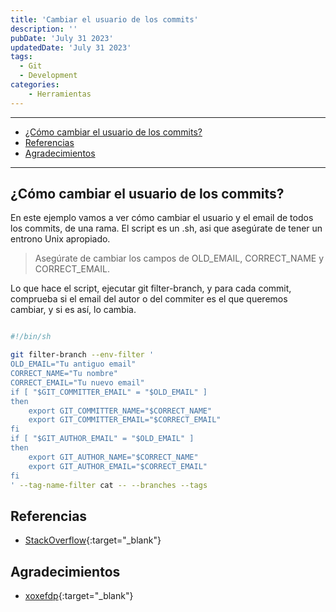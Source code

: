 ```yaml
---
title: 'Cambiar el usuario de los commits'
description: ''
pubDate: 'July 31 2023'
updatedDate: 'July 31 2023'
tags:
  - Git
  - Development
categories:
    - Herramientas
---
```


---

- [¿Cómo cambiar el usuario de los commits?](#cómo-cambiar-el-usuario-de-los-commits)
- [Referencias](#referencias)
- [Agradecimientos](#agradecimientos)

---

## ¿Cómo cambiar el usuario de los commits?

En este ejemplo vamos a ver cómo cambiar el usuario y el email de todos los commits, de una rama.
El script es un .sh, asi que asegúrate de tener un entrono Unix apropiado.

> Asegúrate de cambiar los campos de OLD_EMAIL, CORRECT_NAME y CORRECT_EMAIL.

Lo que hace el script, ejecutar git filter-branch, y para cada commit, comprueba si el email del autor o del commiter es el que queremos cambiar, y si es así, lo cambia.

```bash

#!/bin/sh

git filter-branch --env-filter '
OLD_EMAIL="Tu antiguo email"
CORRECT_NAME="Tu nombre"
CORRECT_EMAIL="Tu nuevo email"
if [ "$GIT_COMMITTER_EMAIL" = "$OLD_EMAIL" ]
then
    export GIT_COMMITTER_NAME="$CORRECT_NAME"
    export GIT_COMMITTER_EMAIL="$CORRECT_EMAIL"
fi
if [ "$GIT_AUTHOR_EMAIL" = "$OLD_EMAIL" ]
then
    export GIT_AUTHOR_NAME="$CORRECT_NAME"
    export GIT_AUTHOR_EMAIL="$CORRECT_EMAIL"
fi
' --tag-name-filter cat -- --branches --tags

```

## Referencias

- [StackOverflow](https://stackoverflow.com/questions/750172/how-do-i-change-the-author-and-committer-name-email-for-multiple-commits){:target="_blank"}

## Agradecimientos

- [xoxefdp](https://github.com/xoxefdp){:target="_blank"}
